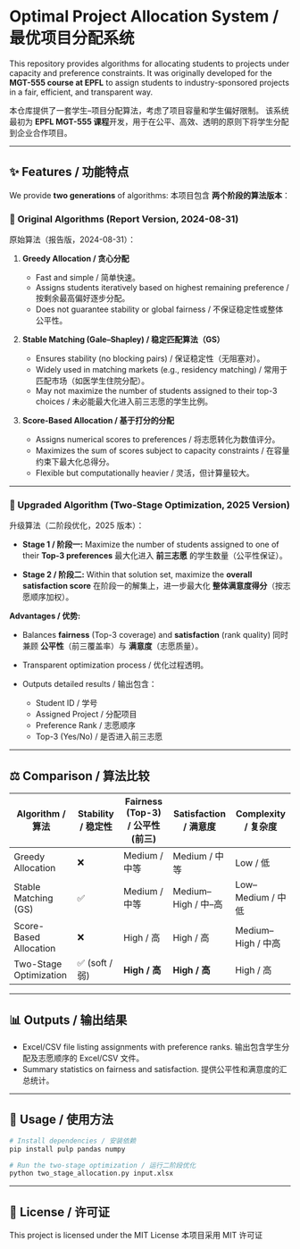 # Optimal Project Allocation System / 最优项目分配系统

This repository provides algorithms for allocating students to projects under capacity and preference constraints.
It was originally developed for the **MGT-555 course at EPFL** to assign students to industry-sponsored projects in a fair, efficient, and transparent way.

本仓库提供了一套学生–项目分配算法，考虑了项目容量和学生偏好限制。
该系统最初为 **EPFL MGT-555 课程**开发，用于在公平、高效、透明的原则下将学生分配到企业合作项目。

---

## ✨ Features / 功能特点

We provide **two generations** of algorithms:
本项目包含 **两个阶段的算法版本**：

### 📌 Original Algorithms (Report Version, 2024-08-31)

原始算法（报告版，2024-08-31）：

1. **Greedy Allocation / 贪心分配**

   * Fast and simple / 简单快速。
   * Assigns students iteratively based on highest remaining preference / 按剩余最高偏好逐步分配。
   * Does not guarantee stability or global fairness / 不保证稳定性或整体公平性。

2. **Stable Matching (Gale–Shapley) / 稳定匹配算法（GS）**

   * Ensures stability (no blocking pairs) / 保证稳定性（无阻塞对）。
   * Widely used in matching markets (e.g., residency matching) / 常用于匹配市场（如医学生住院分配）。
   * May not maximize the number of students assigned to their top-3 choices / 未必能最大化进入前三志愿的学生比例。

3. **Score-Based Allocation / 基于打分的分配**

   * Assigns numerical scores to preferences / 将志愿转化为数值评分。
   * Maximizes the sum of scores subject to capacity constraints / 在容量约束下最大化总得分。
   * Flexible but computationally heavier / 灵活，但计算量较大。

---

### 📌 Upgraded Algorithm (Two-Stage Optimization, 2025 Version)

升级算法（二阶段优化，2025 版本）：

* **Stage 1 / 阶段一:** Maximize the number of students assigned to one of their **Top-3 preferences**
  最大化进入 **前三志愿** 的学生数量（公平性保证）。

* **Stage 2 / 阶段二:** Within that solution set, maximize the **overall satisfaction score**
  在阶段一的解集上，进一步最大化 **整体满意度得分**（按志愿顺序加权）。

**Advantages / 优势:**

* Balances **fairness** (Top-3 coverage) and **satisfaction** (rank quality)
  同时兼顾 **公平性**（前三覆盖率）与 **满意度**（志愿质量）。
* Transparent optimization process / 优化过程透明。
* Outputs detailed results / 输出包含：

  * Student ID / 学号
  * Assigned Project / 分配项目
  * Preference Rank / 志愿顺序
  * Top-3 (Yes/No) / 是否进入前三志愿

---

## ⚖️ Comparison / 算法比较

| Algorithm / 算法         | Stability / 稳定性 | Fairness (Top-3) / 公平性 (前三) | Satisfaction / 满意度 | Complexity / 复杂度 |
| ---------------------- | --------------- | --------------------------- | ------------------ | ---------------- |
| Greedy Allocation      | ❌               | Medium / 中等                 | Medium / 中等        | Low / 低          |
| Stable Matching (GS)   | ✅               | Medium / 中等                 | Medium–High / 中–高  | Low–Medium / 中低  |
| Score-Based Allocation | ❌               | High / 高                    | High / 高           | Medium–High / 中高 |
| Two-Stage Optimization | ✅ (soft / 弱)    | **High / 高**                | **High / 高**       | High / 高         |

---

## 📊 Outputs / 输出结果

* Excel/CSV file listing assignments with preference ranks.
  输出包含学生分配及志愿顺序的 Excel/CSV 文件。
* Summary statistics on fairness and satisfaction.
  提供公平性和满意度的汇总统计。

---

## 📌 Usage / 使用方法

```bash
# Install dependencies / 安装依赖
pip install pulp pandas numpy

# Run the two-stage optimization / 运行二阶段优化
python two_stage_allocation.py input.xlsx
```

---
## 📝 License / 许可证

This project is licensed under the MIT License 
本项目采用 MIT 许可证
